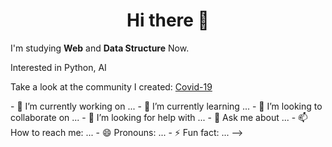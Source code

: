 <!DOCTYPE html>
<html>
  <head>
    <meta charset="utf-8">
    <style>
      h1 {
        text-align: center;
      };
    </style>
  </head>
  <body>
    <h1>Hi there 👋</h1>
    <p>I'm studying <strong>Web</strong> and <strong>Data Structure</strong> Now.</p>
    <p>Interested in Python, AI</p>
    <p>Take a look at the community I created: <a href="https://github.com/sooo03/Covid-19">Covid-19</a></p>
  </body>
  - 🔭 I’m currently working on ...
  - 🌱 I’m currently learning ...
  - 👯 I’m looking to collaborate on ...
  - 🤔 I’m looking for help with ...
  - 💬 Ask me about ...
  - 📫 How to reach me: ...
  - 😄 Pronouns: ...
  - ⚡ Fun fact: ...
  -->
</html>
